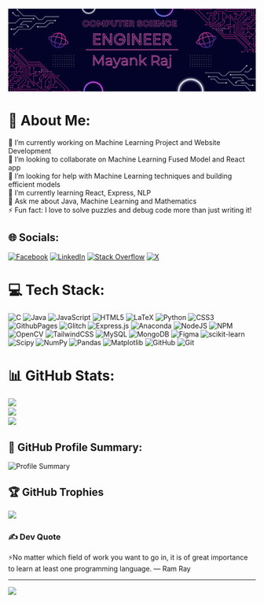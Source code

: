 ![logo](https://github.com/mayankraj052/mayankraj052/blob/main/Mayank%20Raj.png)
# 💫 About Me:
🔭 I’m currently working on Machine Learning Project and Website Development<br>👯 I’m looking to collaborate on Machine Learning Fused Model and React app<br>🤝 I’m looking for help with Machine Learning techniques and building efficient models<br>🌱 I’m currently learning React, Express, NLP<br>💬 Ask me about Java, Machine Learning and Mathematics<br>⚡ Fun fact: I love to solve puzzles and debug code more than just writing it!


## 🌐 Socials:
[![Facebook](https://img.shields.io/badge/Facebook-%231877F2.svg?logo=Facebook&logoColor=white)](https://facebook.com/https://www.facebook.com/mayankraj052) [![LinkedIn](https://img.shields.io/badge/LinkedIn-%230077B5.svg?logo=linkedin&logoColor=white)](https://linkedin.com/in/https://www.linkedin.com/in/mayank052/) [![Stack Overflow](https://img.shields.io/badge/-Stackoverflow-FE7A16?logo=stack-overflow&logoColor=white)](https://stackoverflow.com/users/https://stackoverflow.com/users/26664777/mayank) [![X](https://img.shields.io/badge/X-black.svg?logo=X&logoColor=white)](https://x.com/https://x.com/mayankraj2511) 

# 💻 Tech Stack:
![C](https://img.shields.io/badge/c-%2300599C.svg?style=plastic&logo=c&logoColor=white) ![Java](https://img.shields.io/badge/java-%23ED8B00.svg?style=plastic&logo=openjdk&logoColor=white) ![JavaScript](https://img.shields.io/badge/javascript-%23323330.svg?style=plastic&logo=javascript&logoColor=%23F7DF1E) ![HTML5](https://img.shields.io/badge/html5-%23E34F26.svg?style=plastic&logo=html5&logoColor=white) ![LaTeX](https://img.shields.io/badge/latex-%23008080.svg?style=plastic&logo=latex&logoColor=white) ![Python](https://img.shields.io/badge/python-3670A0?style=plastic&logo=python&logoColor=ffdd54) ![CSS3](https://img.shields.io/badge/css3-%231572B6.svg?style=plastic&logo=css3&logoColor=white) ![GithubPages](https://img.shields.io/badge/github%20pages-121013?style=plastic&logo=github&logoColor=white) ![Glitch](https://img.shields.io/badge/glitch-%233333FF.svg?style=plastic&logo=glitch&logoColor=white) ![Express.js](https://img.shields.io/badge/express.js-%23404d59.svg?style=plastic&logo=express&logoColor=%2361DAFB) ![Anaconda](https://img.shields.io/badge/Anaconda-%2344A833.svg?style=plastic&logo=anaconda&logoColor=white) ![NodeJS](https://img.shields.io/badge/node.js-6DA55F?style=plastic&logo=node.js&logoColor=white) ![NPM](https://img.shields.io/badge/NPM-%23CB3837.svg?style=plastic&logo=npm&logoColor=white) ![OpenCV](https://img.shields.io/badge/opencv-%23white.svg?style=plastic&logo=opencv&logoColor=white) ![TailwindCSS](https://img.shields.io/badge/tailwindcss-%2338B2AC.svg?style=plastic&logo=tailwind-css&logoColor=white) ![MySQL](https://img.shields.io/badge/mysql-4479A1.svg?style=plastic&logo=mysql&logoColor=white) ![MongoDB](https://img.shields.io/badge/MongoDB-%234ea94b.svg?style=plastic&logo=mongodb&logoColor=white) ![Figma](https://img.shields.io/badge/figma-%23F24E1E.svg?style=plastic&logo=figma&logoColor=white) ![scikit-learn](https://img.shields.io/badge/scikit--learn-%23F7931E.svg?style=plastic&logo=scikit-learn&logoColor=white) ![Scipy](https://img.shields.io/badge/SciPy-%230C55A5.svg?style=plastic&logo=scipy&logoColor=%white) ![NumPy](https://img.shields.io/badge/numpy-%23013243.svg?style=plastic&logo=numpy&logoColor=white) ![Pandas](https://img.shields.io/badge/pandas-%23150458.svg?style=plastic&logo=pandas&logoColor=white) ![Matplotlib](https://img.shields.io/badge/Matplotlib-%23ffffff.svg?style=plastic&logo=Matplotlib&logoColor=black) ![GitHub](https://img.shields.io/badge/github-%23121011.svg?style=plastic&logo=github&logoColor=white) ![Git](https://img.shields.io/badge/git-%23F05033.svg?style=plastic&logo=git&logoColor=white)
# 📊 GitHub Stats:
![](https://github-readme-stats.vercel.app/api?username=mayankraj052&theme=github_dark&hide_border=false&include_all_commits=false&count_private=false)<br/>
![](https://github-readme-streak-stats.herokuapp.com/?user=mayankraj052&theme=github_dark&hide_border=false)<br/>
![](https://github-readme-stats.vercel.app/api/top-langs/?username=mayankraj052&theme=github_dark&hide_border=false&include_all_commits=false&count_private=false&layout=compact)

## 🌟 GitHub Profile Summary:
![Profile Summary](http://github-profile-summary-cards.vercel.app/api/cards/profile-details?username=mayankraj052&theme=blue_green)

## 🏆 GitHub Trophies
![](https://github-profile-trophy.vercel.app/?username=mayankraj052&theme=radical&no-frame=false&no-bg=true&margin-w=4)

### ✍️ Dev Quote
⚡No matter which field of work you want to go in, it is of great importance to learn at least one programming language. ― Ram Ray

---
[![](https://visitcount.itsvg.in/api?id=mayankraj052&icon=0&color=0)](https://visitcount.itsvg.in)
